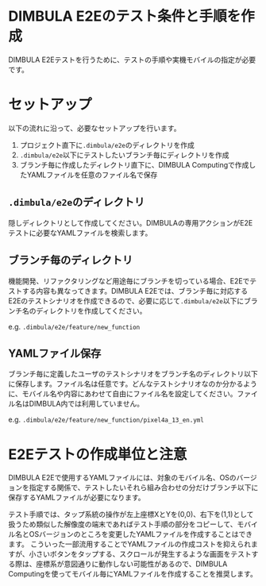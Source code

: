 # DIMBULA E2Eのテスト条件と手順を作成
DIMBULA E2Eテストを行うために、テストの手順や実機モバイルの指定が必要です。

# セットアップ
以下の流れに沿って、必要なセットアップを行います。

1. プロジェクト直下に`.dimbula/e2e`のディレクトリを作成
2. `.dimbula/e2e`以下にテストしたいブランチ毎にディレクトリを作成
3. ブランチ毎に作成したディレクトリ直下に、DIMBULA Computingで作成したYAMLファイルを任意のファイル名で保存

## `.dimbula/e2e`のディレクトリ
隠しディレクトリとして作成してください。DIMBULAの専用アクションがE2Eテストに必要なYAMLファイルを検索します。

## ブランチ毎のディレクトリ
機能開発、リファクタリングなど用途毎にブランチを切っている場合、E2Eでテストする内容も異なってきます。DIMBULA E2Eでは、ブランチ毎に対応するE2Eのテストシナリオを作成できるので、必要に応じて`.dimbula/e2e`以下にブランチ名のディレクトリを作成してください。

e.g. `.dimbula/e2e/feature/new_function`

## YAMLファイル保存
ブランチ毎に定義したユーザのテストシナリオをブランチ名のディレクトリ以下に保存します。ファイル名は任意です。どんなテストシナリオなのか分かるように、モバイル名や内容にあわせて自由にファイル名を設定してください。ファイル名はDIMBULA内では利用していません。

e.g. `.dimbula/e2e/feature/new_function/pixel4a_13_en.yml`

# E2Eテストの作成単位と注意
DIMBULA E2Eで使用するYAMLファイルには、対象のモバイル名、OSのバージョンを指定する関係で、テストしたいそれら組み合わせの分だけブランチ以下に保存するYAMLファイルが必要になります。

テスト手順では、タップ系統の操作が左上座標XとYを(0,0)、右下を(1,1)として扱うため類似した解像度の端末であればテスト手順の部分をコピーして、モバイル名とOSバージョンのところを変更したYAMLファイルを作成することはできます。
こういった一部流用することでYAMLファイルの作成コストを抑えられますが、小さいボタンをタップする、スクロールが発生するような画面をテストする際は、座標系が意図通りに動作しない可能性があるので、DIMBULA Computingを使ってモバイル毎にYAMLファイルを作成することを推奨します。
